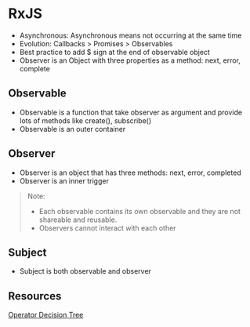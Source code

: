 # RxJS

- Asynchronous: Asynchronous means not occurring at the same time
- Evolution: Callbacks > Promises > Observables
- Best practice to add $ sign at the end of observable object
- Observer is an Object with three properties as a method: next, error, complete

## Observable

- Observable is a function that take observer as argument and provide lots of methods like create(), subscribe()
- Observable is an outer container

## Observer

- Observer is an object that has three methods: next, error, completed
- Observer is an inner trigger

> Note:
>
> - Each observable contains its own observable and they are not shareable and reusable.
> - Observers cannot interact with each other

## Subject

- Subject is both observable and observer

## Resources

[Operator Decision Tree](https://rxjs.dev/operator-decision-tree)

